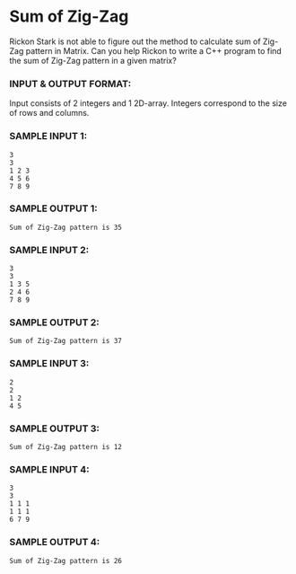 # Sum of Zig-Zag

Rickon Stark is not able to figure out the method to calculate sum of Zig-Zag pattern in Matrix. Can you help Rickon to write a C++ program to find the sum of Zig-Zag pattern in a given matrix?

### INPUT & OUTPUT FORMAT:

Input consists of 2 integers and 1 2D-array. Integers correspond to the size of rows and columns.

### SAMPLE INPUT 1:

```
3
3
1 2 3
4 5 6
7 8 9
```

### SAMPLE OUTPUT 1:

```
Sum of Zig-Zag pattern is 35
```

### SAMPLE INPUT 2:

```
3
3
1 3 5
2 4 6
7 8 9
```

### SAMPLE OUTPUT 2:

```
Sum of Zig-Zag pattern is 37
```

### SAMPLE INPUT 3:

```
2
2
1 2
4 5
```

### SAMPLE OUTPUT 3:

```
Sum of Zig-Zag pattern is 12
```

### SAMPLE INPUT 4:

```
3
3
1 1 1
1 1 1
6 7 9
```

### SAMPLE OUTPUT 4:

```
Sum of Zig-Zag pattern is 26
```
